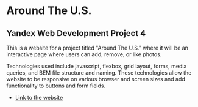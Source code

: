 # Around The U.S.
## Yandex Web Development Project 4

This is a website for a project titled "Around The U.S." where it will be an interactive page where users can add, remove, or like photos.  

Technologies used include javascript, flexbox, grid layout, forms, media queries, and BEM file structure and naming. These technologies allow the website to be responsive on various browser and screen sizes and add functionality to buttons and form fields.  

* [Link to the website](https://swach2.github.io/web_project_4/)
